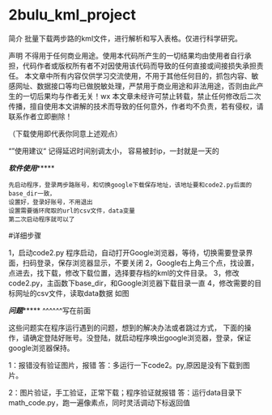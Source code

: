 # 2bulu_kml_project
简介
批量下载两步路的kml文件，进行解析和写入表格。仅进行科学研究。


声明 
不得用于任何商业用途。使用本代码所产生的一切结果均由使用者自行承担，代码作者或版权所有者不对因使用该代码而导致的任何直接或间接损失承担责任。
本文章中所有内容仅供学习交流使用，不用于其他任何目的，抓包内容、敏感网址、数据接口等均已做脱敏处理，严禁用于商业用途和非法用途，否则由此产生的一切后果均与作者无关！wx 
本文章未经许可禁止转载，禁止任何修改后二次传播，擅自使用本文讲解的技术而导致的任何意外，作者均不负责，若有侵权，请联系作者立即删除！

（下载使用即代表你同意上述观点）



“”使用建议“
	记得延迟时间别调太小，
	容易被封ip，一封就是一天的

***********软件使用****************

	先启动程序，登录两步路账号，和切换google下载保存地址，该地址要和code2.py后面的base_dir一致，
	设置好，登录好账号，不用退出
	设置需要循环爬取的url的csv文件，data变量
	第二次启动程序就可以了

#详细步骤

1，启动code2.py 程序启动，自动打开Google浏览器，等待，切换需要登录界面，扫码登录，保存浏览器显示，不要关闭
2，Google右上角三个点，找设置，点进去，找下载，修改下载位置，选择要存档的kml的文件目录。
3，修改code2.py，主函数下base_dir，和Google浏览器下载目录一直
4，修改需要的目标网址的csv文件，读取data数据
如图


***********问题****************
^^^^^^写在前面

这些问题实在程序运行遇到的问题，想到的解决办法或者跳过方式，
下面的操作，请确定登陆好账号。没登陆，就启动程序唤出google浏览器，登录，保证google浏览器保持。


1：报错没有验证图片，报错
答：多运行一下code2。py,原因是没有下载到图片。

2：图片验证，手工验证，正常下载；程序验证就报错
答：运行data目录下math_code.py，跑一遍像素点，同时灵活调动下标返回值

